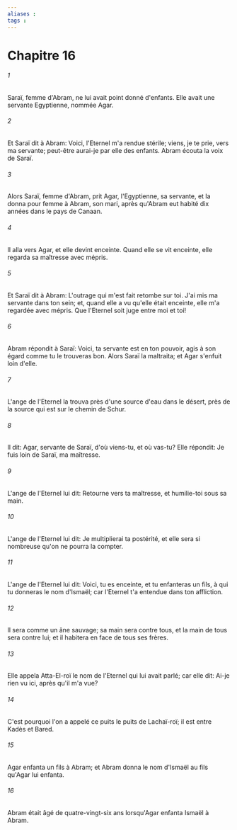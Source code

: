 ```yaml
---
aliases : 
tags : 
---
```


# Chapitre 16

###### 1
Saraï, femme d'Abram, ne lui avait point donné d'enfants. Elle avait une servante Egyptienne, nommée Agar.
###### 2
Et Saraï dit à Abram: Voici, l'Eternel m'a rendue stérile; viens, je te prie, vers ma servante; peut-être aurai-je par elle des enfants. Abram écouta la voix de Saraï.
###### 3
Alors Saraï, femme d'Abram, prit Agar, l'Egyptienne, sa servante, et la donna pour femme à Abram, son mari, après qu'Abram eut habité dix années dans le pays de Canaan.
###### 4
Il alla vers Agar, et elle devint enceinte. Quand elle se vit enceinte, elle regarda sa maîtresse avec mépris.
###### 5
Et Saraï dit à Abram: L'outrage qui m'est fait retombe sur toi. J'ai mis ma servante dans ton sein; et, quand elle a vu qu'elle était enceinte, elle m'a regardée avec mépris. Que l'Eternel soit juge entre moi et toi!
###### 6
Abram répondit à Saraï: Voici, ta servante est en ton pouvoir, agis à son égard comme tu le trouveras bon. Alors Saraï la maltraita; et Agar s'enfuit loin d'elle.
###### 7
L'ange de l'Eternel la trouva près d'une source d'eau dans le désert, près de la source qui est sur le chemin de Schur.
###### 8
Il dit: Agar, servante de Saraï, d'où viens-tu, et où vas-tu? Elle répondit: Je fuis loin de Saraï, ma maîtresse.
###### 9
L'ange de l'Eternel lui dit: Retourne vers ta maîtresse, et humilie-toi sous sa main.
###### 10
L'ange de l'Eternel lui dit: Je multiplierai ta postérité, et elle sera si nombreuse qu'on ne pourra la compter.
###### 11
L'ange de l'Eternel lui dit: Voici, tu es enceinte, et tu enfanteras un fils, à qui tu donneras le nom d'Ismaël; car l'Eternel t'a entendue dans ton affliction.
###### 12
Il sera comme un âne sauvage; sa main sera contre tous, et la main de tous sera contre lui; et il habitera en face de tous ses frères.
###### 13
Elle appela Atta-El-roï le nom de l'Eternel qui lui avait parlé; car elle dit: Ai-je rien vu ici, après qu'il m'a vue?
###### 14
C'est pourquoi l'on a appelé ce puits le puits de Lachaï-roï; il est entre Kadès et Bared.
###### 15
Agar enfanta un fils à Abram; et Abram donna le nom d'Ismaël au fils qu'Agar lui enfanta.
###### 16
Abram était âgé de quatre-vingt-six ans lorsqu'Agar enfanta Ismaël à Abram.
